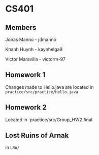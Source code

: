 # CS401

## Members

Jonas Manno - jdmanno

Khanh Huynh - kaynhelga9

Victor Maravilla - victorm-97

## Homework 1

Changes made to Hello.java are located in `practice/src/practice/Hello.java`

## Homework 2

Located in `practice/src/Group_HW2 final

## Lost Ruins of Arnak

in `LRA/`


